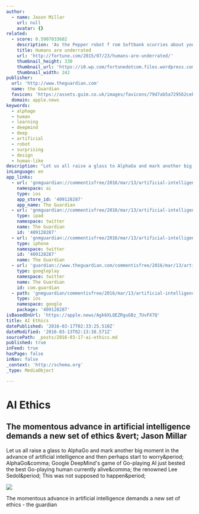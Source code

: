 ```yaml
---
author:
  - name: Jason Millar
    url: null
    avatar: {}
related:
  - score: 0.5907033682
    description: 'As the Pepper robot f rom Softbank scurries about your home or office, it reads your emotions by your words, tone of voice, facial expressions, and body language. It then responds in all those ways; its hands and posture in particular are remarkably expressive.'
    title: Humans are underrated
    url: 'http://fortune.com/2015/07/23/humans-are-underrated/'
    thumbnail_height: 330
    thumbnail_url: 'https://i0.wp.com/fortunedotcom.files.wordpress.com/2015/07/cov08_ainside.jpg?fit=440%2C330&quality=80&strip&ssl=1'
    thumbnail_width: 242
publisher:
  url: 'http://www.theguardian.com'
  name: the Guardian
  favicon: 'https://assets.guim.co.uk/images/favicons/79d7ab5a729562cebca9c6a13c324f0e/32x32.ico'
  domain: apple.news
keywords:
  - alphago
  - human
  - learning
  - deepmind
  - deep
  - artificial
  - robot
  - surprising
  - design
  - human-like
description: "Let us all raise a glass to AlphaGo and mark another big moment in the advance of artificial intelligence and then perhaps start to worry. AlphaGo, Google DeepMind's game of Go-playing AI just bested the best Go-playing human currently alive, the renowned Lee Sedol. This was not supposed to happen."
inLanguage: en
app_links:
  - url: 'gnmguardian://commentisfree/2016/mar/13/artificial-intelligence-robots-ethics-human-control?contenttype=Article&source=applinks'
    namespace: ai
    type: ios
    app_store_id: '409128287'
    app_name: The Guardian
  - url: 'gnmguardian://commentisfree/2016/mar/13/artificial-intelligence-robots-ethics-human-control?contenttype=Article&source=twitter'
    type: ipad
    namespace: twitter
    name: The Guardian
    id: '409128287'
  - url: 'gnmguardian://commentisfree/2016/mar/13/artificial-intelligence-robots-ethics-human-control?contenttype=Article&source=twitter'
    type: iphone
    namespace: twitter
    id: '409128287'
    name: The Guardian
  - url: 'guardian://www.theguardian.com/commentisfree/2016/mar/13/artificial-intelligence-robots-ethics-human-control'
    type: googleplay
    namespace: twitter
    name: The Guardian
    id: com.guardian
  - path: 'gnmguardian/commentisfree/2016/mar/13/artificial-intelligence-robots-ethics-human-control?contenttype=Article&source=google'
    type: ios
    namespace: google
    package: '409128287'
isBasedOnUrl: 'https://apple.news/Agk6XLQEZRguGBz_7UvFX7Q'
title: AI Ethics
datePublished: '2016-03-17T02:33:25.510Z'
dateModified: '2016-03-13T02:13:38.571Z'
sourcePath: _posts/2016-03-17-ai-ethics.md
published: true
inFeed: true
hasPage: false
inNav: false
_context: 'http://schema.org'
_type: MediaObject

---
```

# AI Ethics

<article style=""><h1>The momentous advance in artificial intelligence demands a new set of ethics &amp;vert; Jason Millar</h1><p>Let us all raise a glass to AlphaGo and mark another big moment in the advance of artificial intelligence and then perhaps start to worry&amp;period; AlphaGo&amp;comma; Google DeepMind's game of Go-playing AI just bested the best Go-playing human currently alive&amp;comma; the renowned Lee Sedol&amp;period; This was not supposed to happen&amp;period;</p><img src="https://i.guim.co.uk/img/media/93c1677b712d6798fabacf1d7e9e534477359597/0_0_1162_698/1162.jpg?w=1200&amp;q=55&amp;auto=format&amp;usm=12&amp;fit=max&amp;s=66d683c925f788bbff84ca2917ad43a1" /></article>

The momentous advance in artificial intelligence demands a new set of ethics - the guardian